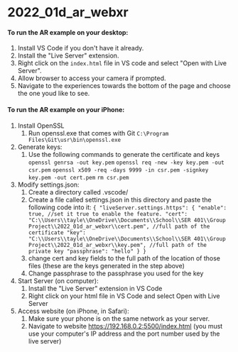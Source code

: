 # 2022_01d_ar_webxr

#### To run the AR example on your desktop:

1. Install VS Code if you don't have it already.
2. Install the "Live Server" extension.
3. Right click on the `index.html` file in VS code and select "Open with Live Server".
4. Allow browser to access your camera if prompted.
5. Navigate to the experiences towards the bottom of the page and choose the one youd like to see.

#### To run the AR example on your iPhone:
1. Install OpenSSL
    1. Run openssl.exe that comes with Git `C:\Program Files\Git\usr\bin\openssl.exe`
2. Generate keys:
    1. Use the following commands to generate the certificate and keys
	`openssl genrsa -out key.pem`
	`openssl req -new -key key.pem -out csr.pem`
	`openssl x509 -req -days 9999 -in csr.pem -signkey key.pem -out cert.pem`
	`rm csr.pem`
3. Modify settings.json:
	1. Create a directory called .vscode/
    2. Create a file called settings.json in this directory and paste the following code into it:
    `{
        "liveServer.settings.https": {
            "enable": true, //set it true to enable the feature.
            "cert": "C:\\Users\\tayle\\OneDrive\\Documents\\School\\SER 401\\Group Project\\2022_01d_ar_webxr\\cert.pem", //full path of the certificate
            "key": "C:\\Users\\tayle\\OneDrive\\Documents\\School\\SER 401\\Group Project\\2022_01d_ar_webxr\\key.pem", //full path of the private key
            "passphrase": "hello"
        }
    }`
    3. change cert and key fields to the full path of the location of those files (these are the keys generated in the step above)
	4. Change passphrase to the passphrase you used for the key
4. Start Server (on computer):
	1. Install the "Live Server" extension in VS Code
	2. Right click on your html file in VS Code and select Open with Live Server
5. Access website (on iPhone, in Safari):
	1. Make sure your phone is on the same network as your server.
	2. Navigate to website https://192.168.0.2:5500/index.html (you must use your computer's IP address and the port number used by the live server)

	
